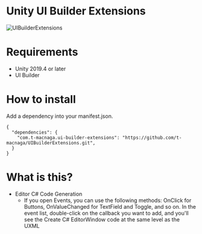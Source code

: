 
# Unity UI Builder Extensions

![UIBuilderExtensions](https://user-images.githubusercontent.com/8216996/88447895-31c86900-ce73-11ea-9809-73a3c26bd2b8.gif)

# Requirements

* Unity 2019.4 or later
* UI Builder

# How to install
Add a dependency into your manifest.json.
```
{
  "dependencies": {
    "com.t-macnaga.ui-builder-extensions": "https://github.com/t-macnaga/UIBuilderExtensions.git",
  }
}
```

# What is this?

* Editor C# Code Generation
    * If you open Events, you can use the following methods: OnClick for Buttons, OnValueChanged for TextField and Toggle, and so on.
In the event list, double-click on the callback you want to add, and you'll see the
Create C# EditorWindow code at the same level as the UXML
